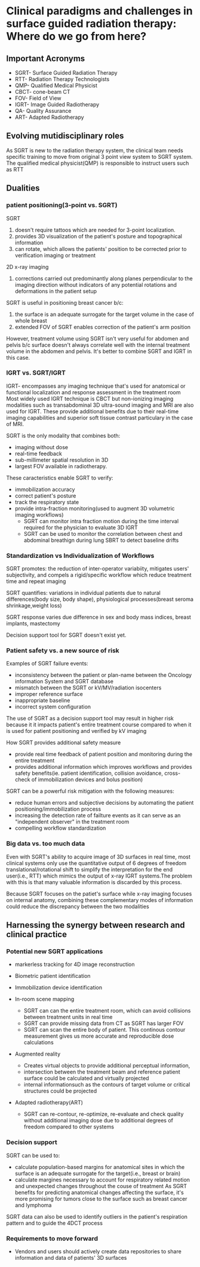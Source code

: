# Clinical paradigms and challenges in surface guided radiation therapy: Where do we go from here?

## Important Acronyms
* SGRT- Surface Guided Radiation Therapy
* RTT- Radiation Therapy Technologists
* QMP- Qualified Medical Physicist
* CBCT- cone-beam CT
* FOV- Field of View
* IGRT- Image Guided Radiotherapy
* QA- Quality Assurance
* ART- Adapted Radiotherapy
## Evolving mutidisciplinary roles
As SGRT is new to the radiation therapy system, the clinical team needs specific training to move from original 3 point view system to SGRT system.
The qualified medical physicist(QMP) is responsible to instruct users such as RTT

## Dualities
### patient positioning(3-point vs. SGRT)
SGRT
1. doesn't require tattoos which are needed for 3-point localization. 
2. provides 3D visualization of the patient's posture and topographical information
3. can rotate, which allows the patients' position to be corrected prior to verification imaging or treatment

2D x-ray imaging
1. corrections carried out predominantly along planes perpendicular to the imaging direction without indicators of any potential rotations and deformations in the patient setup

SGRT is useful in positioning breast cancer b/c: 
1. the surface is an adequate surrogate for the target volume in the case of whole breast
2. extended FOV of SGRT enables correction of the patient's arm position

However, treatment volume using SGRT isn't very useful for abdomen and pelvis b/c surface doesn't always correlate well with the internal
treatment volume in the abdomen and pelvis. It's better to combine SGRT and IGRT in this case.

### IGRT vs. SGRT/IGRT
IGRT- encompasses any imaging technique that's used for anatomical or functional localization and response assessment in the treatment room
Most widely used IGRT technique is CBCT but non-ionizing imaging modalities such as transabdominal 3D ultra-sound imaging and MRI are also used for
IGRT. These provide additional benefits due to their real-time imaging capabilities and superior soft tissue contrast particulary in the case of MRI.

SGRT is the only modality that combines both: 
* imaging without dose 
* real-time feedback
* sub-millimeter spatial resolution in 3D
* largest FOV available in radiotherapy.

These caracteristics enable SGRT to verify:
* immobilization accuracy
* correct patient's posture
* track the respiratory state
* provide intra-fraction monitoring(used to augment 3D volumetric imaging workflows)
  * SGRT can monitor intra fraction motion during the time interval required for the physician to evaluate 3D IGRT
  * SGRT can be used to monitor the correlation between chest and abdominal breathign during lung SBRT to detect baseline drifts

### Standardization vs Individualization of Workflows
SGRT promotes: the reduction of inter-operator variabiity, mitigates users' subjectivity, and compels a rigid/specific workflow which reduce treatment time and repeat 
imaging

SGRT quantifies: variations in individual patients due to natural differences(body size, body shape), physiological processes(breast seroma shrinkage,weight loss)

SGRT response varies due difference in sex and body mass indices, breast implants, mastectomy

Decision support tool for SGRT doesn't exist yet. 

### Patient safety vs. a new source of risk
Examples of SGRT failure events:
* inconsistency between the patient or plan-name between the Oncology information System and SGRT database
* mismatch between the SGRT or kV/MV/radiation isocenters
* improper reference surface
* inappropriate baseline
* incorrect system configuration

The use of SGRT as a decision support tool may result in higher risk because it it impacts patient's entire treatment course compared to when 
it is used for patient positioning and verified by kV imaging

How SGRT provides additional safety measure
* provide real time feedback of patient position and monitoring during the entire treatment
* provides additional information which improves workflows and provides safety benefits(ie. patient identification, collision avoidance, cross-check of immobilization devices and bolus position)

SGRT can be a powerful risk mitigation with the following measures:
* reduce human errors and subjective decisions by automating the patient positioning/immobilization process
* increasing the detection rate of failture events as it can serve as an "independent observer" in the treatment room
* compelling workflow standardization
### Big data vs. too much data
Even with SGRT's ability to acquire image of 3D surfaces in real time, most clinical systems only use the quantitative output of 6 degrees of freedom translational/rotational shift to simplify the interpretation for the end user(i.e., RTT) which mimics the output of x-ray IGRT systems.The problem with this is that many valuable information is discarded by this process.

Because SGRT focuses on the patiet's surface while x-ray imaging focuses on internal anatomy, combining these complementary modes of information could reduce the discrepancy between the two modalities

## Harnessing the synergy between research and clinical practice

### Potential new SGRT applications
* markerless tracking for 4D image reconstruction
* Biometric patient identification
* Immobilization device identification
* In-room scene mapping
  * SGRT can can the entire treatment room, which can avoid collisions between treatment units in real time
  * SGRT can provide missing data from CT as SGRT has larger FOV
  * SGRT can scan the entire body of patient. This continous contour measurement gives us more accurate and reproducible dose calculations

* Augmented reality
   * Creates virtual objects to provide additional perceptual information,
   * intersection between the treatment beam and reference patient surface could be calculated and virtually projected
   * internal informationsuch as the contours of target volume or critical structures could be projected
* Adapted radiotherapy(ART)
  * SGRT can re-contour, re-optimize, re-evaluate and check quality without additional imaging dose due to additional degrees of freedom compared to other systems
### Decision support
SGRT can be used to:
* calculate population-based margins for anatomical sites in which the surface is an adequate surrogate for the target(i.e., breast or brain)
* calculate margines necessary to account for respiratory related motion and unexpected changes throughout the couse of treatment
As SGRT benefits for predicting anatomical changes affecting the surface, it's more promising for tumors close to the surface such as breast cancer and lymphoma

SGRT data can also be used to identify outliers in the patient's respiration pattern and to guide the 4DCT process

### Requirements to move forward
* Vendors and users should actively create data repositories to share information and data of patients' 3D surfaces
